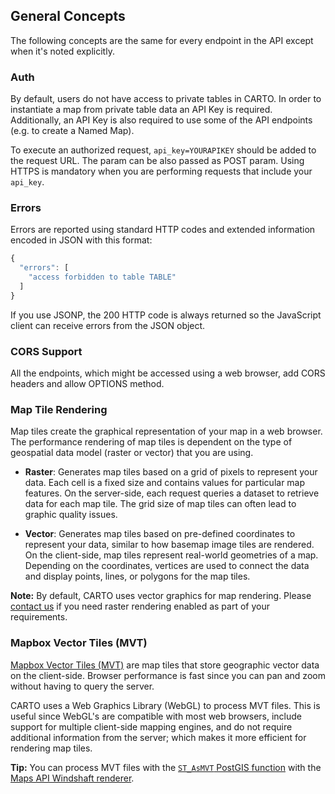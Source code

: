 ## General Concepts

The following concepts are the same for every endpoint in the API except when it's noted explicitly.

### Auth

By default, users do not have access to private tables in CARTO. In order to instantiate a map from private table data an API Key is required. Additionally, an API Key is also required to use some of the API endpoints (e.g. to create a Named Map).

To execute an authorized request, `api_key=YOURAPIKEY` should be added to the request URL. The param can be also passed as POST param. Using HTTPS is mandatory when you are performing requests that include your `api_key`.

### Errors

Errors are reported using standard HTTP codes and extended information encoded in JSON with this format:

```javascript
{
  "errors": [
    "access forbidden to table TABLE"
  ]
}
```

If you use JSONP, the 200 HTTP code is always returned so the JavaScript client can receive errors from the JSON object.

### CORS Support

All the endpoints, which might be accessed using a web browser, add CORS headers and allow OPTIONS method.


### Map Tile Rendering

 Map tiles create the graphical representation of your map in a web browser. The performance rendering of map tiles is dependent on the type of geospatial data model (raster or vector) that you are using.

 - **Raster**: Generates map tiles based on a grid of pixels to represent your data. Each cell is a fixed size and contains values for particular map features. On the server-side, each request queries a dataset to retrieve data for each map tile. The grid size of map tiles can often lead to graphic quality issues.

 - **Vector**: Generates map tiles based on pre-defined coordinates to represent your data, similar to how basemap image tiles are rendered. On the client-side, map tiles represent real-world geometries of a map. Depending on the coordinates, vertices are used to connect the data and display points, lines, or polygons for the map tiles.

 **Note:** By default, CARTO uses vector graphics for map rendering. Please [contact us](mailto:support@carto.com) if you need raster rendering enabled as part of your requirements.

 ### Mapbox Vector Tiles (MVT)

 [Mapbox Vector Tiles (MVT)](https://www.mapbox.com/vector-tiles/specification/) are map tiles that store geographic vector data on the client-side. Browser performance is fast since you can pan and zoom without having to query the server.

 CARTO uses a Web Graphics Library (WebGL) to process MVT files. This is useful since WebGL's are compatible with most web browsers, include support for multiple client-side mapping engines, and do not require additional information from the server; which makes it more efficient for rendering map tiles.

 **Tip:** You can process MVT files with the [`ST_AsMVT` PostGIS function](https://postgis.net/docs/manual-dev/ST_AsMVT.html) with the [Maps API Windshaft renderer](https://github.com/CartoDB/Windshaft/blob/1000x/lib/windshaft/renderers/pg_mvt/renderer.js).